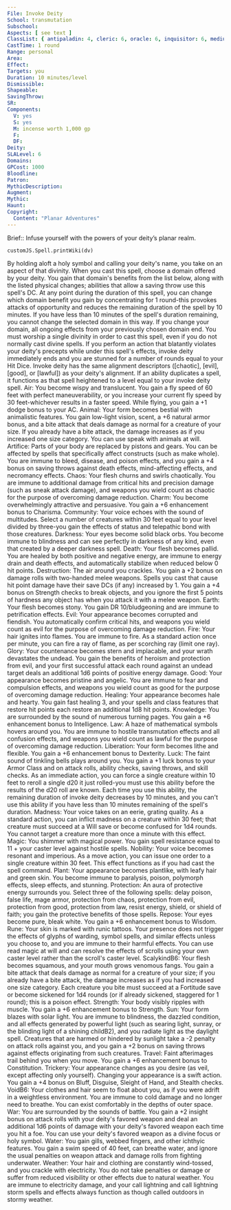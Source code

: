 ```yaml
---
File: Invoke Deity
School: transmutation
Subschool: 
Aspects: [ see text ]
ClassList: { antipaladin: 4, cleric: 6, oracle: 6, inquisitor: 6, medium: 4, occultist: 6, paladin: 4, ranger: 4, witch: 6 }
CastTime: 1 round
Range: personal
Area: 
Effect: 
Targets: you
Duration: 10 minutes/level
Dismissible: 
Shapeable: 
SavingThrow: 
SR: 
Components:
  V: yes
  S: yes
  M: incense worth 1,000 gp
  F: 
  DF: 
Deity: 
SLALevel: 6
Domains: 
GPCost: 1000
Bloodline: 
Patron: 
MythicDescription: 
Augment: 
Mythic: 
Haunt: 
Copyright:
  Content: "Planar Adventures"
---
```

Brief:: Infuse yourself with the powers of your deity’s planar realm.

```dataviewjs
customJS.Spell.printWiki(dv)
```

By holding aloft a holy symbol and calling your deity's name, you take on an aspect of that divinity. When you cast this spell, choose a domain offered by your deity. You gain that domain's benefits from the list below, along with the listed physical changes; abilities that allow a saving throw use this spell's DC. At any point during the duration of this spell, you can change which domain benefit you gain by concentrating for 1 round-this provokes attacks of opportunity and reduces the remaining duration of the spell by 10 minutes. If you have less than 10 minutes of the spell's duration remaining, you cannot change the selected domain in this way. If you change your domain, all ongoing effects from your previously chosen domain end.  You must worship a single divinity in order to cast this spell, even if you do not normally cast divine spells. If you perform an action that blatantly violates your deity's precepts while under this spell's effects, invoke deity immediately ends and you are stunned for a number of rounds equal to your Hit Dice. Invoke deity has the same alignment descriptors ([chaotic], [evil], [good], or [lawful]) as your deity's alignment. If an ability duplicates a spell, it functions as that spell heightened to a level equal to your invoke deity spell.  Air: You become wispy and translucent. You gain a fly speed of 60 feet with perfect maneuverability, or you increase your current fly speed by 30 feet-whichever results in a faster speed. While flying, you gain a +1 dodge bonus to your AC.  Animal: Your form becomes bestial with animalistic features. You gain low-light vision, scent, a +6 natural armor bonus, and a bite attack that deals damage as normal for a creature of your size. If you already have a bite attack, the damage increases as if you increased one size category. You can use speak with animals at will.  Artifice: Parts of your body are replaced by pistons and gears. You can be affected by spells that specifically affect constructs (such as make whole). You are immune to bleed, disease, and poison effects, and you gain a +4 bonus on saving throws against death effects, mind-affecting effects, and necromancy effects.  Chaos: Your flesh churns and swirls chaotically. You are immune to additional damage from critical hits and precision damage (such as sneak attack damage), and weapons you wield count as chaotic for the purpose of overcoming damage reduction.  Charm: You become overwhelmingly attractive and persuasive. You gain a +6 enhancement bonus to Charisma.  Community: Your voice echoes with the sound of multitudes. Select a number of creatures within 30 feet equal to your level divided by three-you gain the effects of status and telepathic bond with those creatures.  Darkness: Your eyes become solid black orbs. You become immune to blindness and can see perfectly in darkness of any kind, even that created by a deeper darkness spell.  Death: Your flesh becomes pallid. You are healed by both positive and negative energy, are immune to energy drain and death effects, and automatically stabilize when reduced below 0 hit points.  Destruction: The air around you crackles. You gain a +2 bonus on damage rolls with two-handed melee weapons. Spells you cast that cause hit point damage have their save DCs (if any) increased by 1. You gain a +4 bonus on Strength checks to break objects, and you ignore the first 5 points of hardness any object has when you attack it with a melee weapon.  Earth: Your flesh becomes stony. You gain DR 10/bludgeoning and are immune to petrification effects.  Evil: Your appearance becomes corrupted and fiendish. You automatically confirm critical hits, and weapons you wield count as evil for the purpose of overcoming damage reduction.  Fire: Your hair ignites into flames. You are immune to fire. As a standard action once per minute, you can fire a ray of flame, as per scorching ray (limit one ray).  Glory: Your countenance becomes stern and implacable, and your wrath devastates the undead. You gain the benefits of heroism and protection from evil, and your first successful attack each round against an undead target deals an additional 1d6 points of positive energy damage.  Good: Your appearance becomes pristine and angelic. You are immune to fear and compulsion effects, and weapons you wield count as good for the purpose of overcoming damage reduction.  Healing: Your appearance becomes hale and hearty. You gain fast healing 3, and your spells and class features that restore hit points each restore an additional 1d8 hit points.  Knowledge: You are surrounded by the sound of numerous turning pages. You gain a +6 enhancement bonus to Intelligence.  Law: A haze of mathematical symbols hovers around you. You are immune to hostile transmutation effects and all confusion effects, and weapons you wield count as lawful for the purpose of overcoming damage reduction.  Liberation: Your form becomes lithe and flexible. You gain a +6 enhancement bonus to Dexterity.  Luck: The faint sound of tinkling bells plays around you. You gain a +1 luck bonus to your Armor Class and on attack rolls, ability checks, saving throws, and skill checks. As an immediate action, you can force a single creature within 10 feet to reroll a single d20 it just rolled-you must use this ability before the results of the d20 roll are known. Each time you use this ability, the remaining duration of invoke deity decreases by 10 minutes, and you can't use this ability if you have less than 10 minutes remaining of the spell's duration.  Madness: Your voice takes on an eerie, grating quality. As a standard action, you can inflict madness on a creature within 30 feet; that creature must succeed at a Will save or become confused for 1d4 rounds. You cannot target a creature more than once a minute with this effect.  Magic: You shimmer with magical power. You gain spell resistance equal to 11 + your caster level against hostile spells.  Nobility: Your voice becomes resonant and imperious. As a move action, you can issue one order to a single creature within 30 feet. This effect functions as if you had cast the spell command.  Plant: Your appearance becomes plantlike, with leafy hair and green skin. You become immune to paralysis, poison, polymorph effects, sleep effects, and stunning.  Protection: An aura of protective energy surrounds you. Select three of the following spells: delay poison, false life, mage armor, protection from chaos, protection from evil, protection from good, protection from law, resist energy, shield, or shield of faith; you gain the protective benefits of those spells.  Repose: Your eyes become pure, bleak white. You gain a +6 enhancement bonus to Wisdom.  Rune: Your skin is marked with runic tattoos. Your presence does not trigger the effects of glyphs of warding, symbol spells, and similar effects unless you choose to, and you are immune to their harmful effects. You can use read magic at will and can resolve the effects of scrolls using your own caster level rather than the scroll's caster level.  ScalykindB6: Your flesh becomes squamous, and your mouth grows venomous fangs. You gain a bite attack that deals damage as normal for a creature of your size; if you already have a bite attack, the damage increases as if you had increased one size category. Each creature you bite must succeed at a Fortitude save or become sickened for 1d4 rounds (or if already sickened, staggered for 1 round); this is a poison effect.  Strength: Your body visibly ripples with muscle. You gain a +6 enhancement bonus to Strength.  Sun: Your form blazes with solar light. You are immune to blindness, the dazzled condition, and all effects generated by powerful light (such as searing light, sunray, or the blinding light of a shining childB2), and you radiate light as the daylight spell. Creatures that are harmed or hindered by sunlight take a -2 penalty on attack rolls against you, and you gain a +2 bonus on saving throws against effects originating from such creatures.  Travel: Faint afterimages trail behind you when you move. You gain a +6 enhancement bonus to Constitution.  Trickery: Your appearance changes as you desire (as veil, except affecting only yourself). Changing your appearance is a swift action. You gain a +4 bonus on Bluff, Disguise, Sleight of Hand, and Stealth checks.  VoidB6: Your clothes and hair seem to float about you, as if you were adrift in a weightless environment. You are immune to cold damage and no longer need to breathe. You can exist comfortably in the depths of outer space.  War: You are surrounded by the sounds of battle. You gain a +2 insight bonus on attack rolls with your deity's favored weapon and deal an additional 1d6 points of damage with your deity's favored weapon each time you hit a foe. You can use your deity's favored weapon as a divine focus or holy symbol.  Water: You gain gills, webbed fingers, and other ichthyic features. You gain a swim speed of 40 feet, can breathe water, and ignore the usual penalties on weapon attack and damage rolls from fighting underwater.  Weather: Your hair and clothing are constantly wind-tossed, and you crackle with electricity. You do not take penalties or damage or suffer from reduced visibility or other effects due to natural weather. You are immune to electricity damage, and your call lightning and call lightning storm spells and effects always function as though called outdoors in stormy weather.
